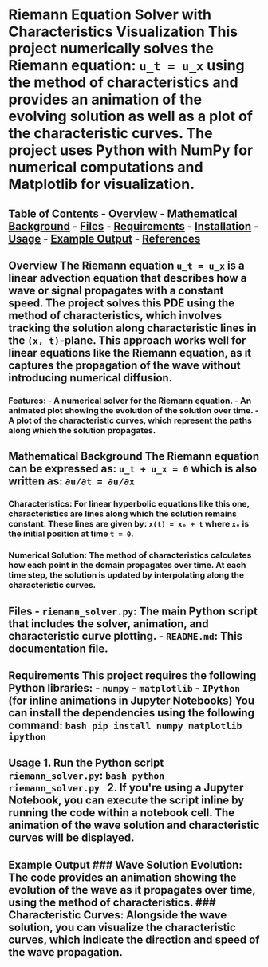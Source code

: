 # Riemann Equation Solver with Characteristics Visualization This project numerically solves the Riemann equation: `u_t = u_x` using the method of characteristics and provides an animation of the evolving solution as well as a plot of the characteristic curves. The project uses Python with NumPy for numerical computations and Matplotlib for visualization.

## Table of Contents - [Overview](#overview) - [Mathematical Background](#mathematical-background) - [Files](#files) - [Requirements](#requirements) - [Installation](#installation) - [Usage](#usage) - [Example Output](#example-output) - [References](#references)

## Overview The Riemann equation `u_t = u_x` is a linear advection equation that describes how a wave or signal propagates with a constant speed. The project solves this PDE using the **method of characteristics**, which involves tracking the solution along characteristic lines in the `(x, t)`-plane. This approach works well for linear equations like the Riemann equation, as it captures the propagation of the wave without introducing numerical diffusion.

### Features: - A numerical solver for the Riemann equation. - An animated plot showing the evolution of the solution over time. - A plot of the characteristic curves, which represent the paths along which the solution propagates.

## Mathematical Background The Riemann equation can be expressed as: `u_t + u_x = 0` which is also written as: `∂u/∂t = ∂u/∂x`

### Characteristics: For linear hyperbolic equations like this one, characteristics are lines along which the solution remains constant. These lines are given by: `x(t) = x₀ + t` where `x₀` is the initial position at time `t = 0`.

### Numerical Solution: The method of characteristics calculates how each point in the domain propagates over time. At each time step, the solution is updated by interpolating along the characteristic curves.

## Files - **`riemann_solver.py`**: The main Python script that includes the solver, animation, and characteristic curve plotting. - **`README.md`**: This documentation file.

## Requirements This project requires the following Python libraries: - `numpy` - `matplotlib` - `IPython` (for inline animations in Jupyter Notebooks) You can install the dependencies using the following command: ```bash pip install numpy matplotlib ipython ```


## Usage 1. Run the Python script `riemann_solver.py`: ```bash python riemann_solver.py ``` 2. If you're using a Jupyter Notebook, you can execute the script inline by running the code within a notebook cell. The animation of the wave solution and characteristic curves will be displayed.

## Example Output ### Wave Solution Evolution: The code provides an animation showing the evolution of the wave as it propagates over time, using the method of characteristics. ### Characteristic Curves: Alongside the wave solution, you can visualize the characteristic curves, which indicate the direction and speed of the wave propagation.






